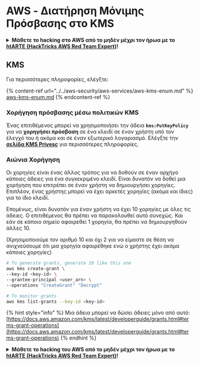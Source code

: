 # AWS - Διατήρηση Μόνιμης Πρόσβασης στο KMS

<details>

<summary><strong>Μάθετε το hacking στο AWS από το μηδέν μέχρι τον ήρωα με το</strong> <a href="https://training.hacktricks.xyz/courses/arte"><strong>htARTE (HackTricks AWS Red Team Expert)</strong></a><strong>!</strong></summary>

Άλλοι τρόποι για να υποστηρίξετε το HackTricks:

* Εάν θέλετε να δείτε την **εταιρεία σας να διαφημίζεται στο HackTricks** ή να **κατεβάσετε το HackTricks σε μορφή PDF**, ελέγξτε τα [**ΣΧΕΔΙΑ ΣΥΝΔΡΟΜΗΣ**](https://github.com/sponsors/carlospolop)!
* Αποκτήστε το [**επίσημο PEASS & HackTricks swag**](https://peass.creator-spring.com)
* Ανακαλύψτε [**την Οικογένεια PEASS**](https://opensea.io/collection/the-peass-family), τη συλλογή μας από αποκλειστικά [**NFTs**](https://opensea.io/collection/the-peass-family)
* **Εγγραφείτε στη** 💬 [**ομάδα Discord**](https://discord.gg/hRep4RUj7f) ή στη [**ομάδα telegram**](https://t.me/peass) ή **ακολουθήστε** μας στο **Twitter** 🐦 [**@hacktricks_live**](https://twitter.com/hacktricks_live)**.**
* **Μοιραστείτε τα hacking tricks σας υποβάλλοντας PRs στα** [**HackTricks**](https://github.com/carlospolop/hacktricks) και [**HackTricks Cloud**](https://github.com/carlospolop/hacktricks-cloud) αποθετήρια του github.

</details>

## KMS

Για περισσότερες πληροφορίες, ελέγξτε:

{% content-ref url="../../aws-security/aws-services/aws-kms-enum.md" %}
[aws-kms-enum.md](../../aws-security/aws-services/aws-kms-enum.md)
{% endcontent-ref %}

### Χορήγηση πρόσβασης μέσω πολιτικών KMS

Ένας επιτιθέμενος μπορεί να χρησιμοποιήσει την άδεια **`kms:PutKeyPolicy`** για να **χορηγήσει πρόσβαση** σε ένα κλειδί σε έναν χρήστη υπό τον έλεγχό του ή ακόμα και σε έναν εξωτερικό λογαριασμό. Ελέγξτε την [**σελίδα KMS Privesc**](../../aws-security/aws-privilege-escalation/aws-kms-privesc.md) για περισσότερες πληροφορίες.

### Αιώνια Χορήγηση

Οι χορηγίες είναι ένας άλλος τρόπος για να δοθούν σε έναν αρχήγο κάποιες άδειες για ένα συγκεκριμένο κλειδί. Είναι δυνατόν να δοθεί μια χορήγηση που επιτρέπει σε έναν χρήστη να δημιουργήσει χορηγίες. Επιπλέον, ένας χρήστης μπορεί να έχει αρκετές χορηγίες (ακόμα και ίδιες) για το ίδιο κλειδί.

Επομένως, είναι δυνατόν για έναν χρήστη να έχει 10 χορηγίες με όλες τις άδειες. Ο επιτιθέμενος θα πρέπει να παρακολουθεί αυτό συνεχώς. Και εάν σε κάποιο σημείο αφαιρεθεί 1 χορηγία, θα πρέπει να δημιουργηθούν άλλες 10.

(Χρησιμοποιούμε τον αριθμό 10 και όχι 2 για να είμαστε σε θέση να ανιχνεύσουμε ότι μια χορηγία αφαιρέθηκε ενώ ο χρήστης έχει ακόμα κάποιες χορηγίες)
```bash
# To generate grants, generate 10 like this one
aws kms create-grant \
--key-id <key-id> \
--grantee-principal <user_arn> \
--operations "CreateGrant" "Decrypt"

# To monitor grants
aws kms list-grants --key-id <key-id>
```
{% hint style="info" %}
Μια άδεια μπορεί να δώσει άδειες μόνο από αυτό: [https://docs.aws.amazon.com/kms/latest/developerguide/grants.html#terms-grant-operations](https://docs.aws.amazon.com/kms/latest/developerguide/grants.html#terms-grant-operations)
{% endhint %}

<details>

<summary><strong>Μάθετε το hacking του AWS από το μηδέν μέχρι τον ήρωα με το</strong> <a href="https://training.hacktricks.xyz/courses/arte"><strong>htARTE (HackTricks AWS Red Team Expert)</strong></a><strong>!</strong></summary>

Άλλοι τρόποι για να υποστηρίξετε το HackTricks:

* Εάν θέλετε να δείτε την **εταιρεία σας να διαφημίζεται στο HackTricks** ή να **κατεβάσετε το HackTricks σε μορφή PDF** ελέγξτε τα [**ΣΧΕΔΙΑ ΣΥΝΔΡΟΜΗΣ**](https://github.com/sponsors/carlospolop)!
* Αποκτήστε το [**επίσημο PEASS & HackTricks swag**](https://peass.creator-spring.com)
* Ανακαλύψτε [**The PEASS Family**](https://opensea.io/collection/the-peass-family), τη συλλογή μας από αποκλειστικά [**NFTs**](https://opensea.io/collection/the-peass-family)
* **Εγγραφείτε στη** 💬 [**ομάδα Discord**](https://discord.gg/hRep4RUj7f) ή στη [**ομάδα telegram**](https://t.me/peass) ή **ακολουθήστε** μας στο **Twitter** 🐦 [**@hacktricks_live**](https://twitter.com/hacktricks_live)**.**
* **Μοιραστείτε τα κόλπα σας για το hacking υποβάλλοντας PRs στα** [**HackTricks**](https://github.com/carlospolop/hacktricks) και [**HackTricks Cloud**](https://github.com/carlospolop/hacktricks-cloud) αποθετήρια του github.

</details>
